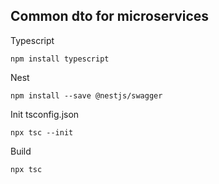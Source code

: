 ## Common dto for microservices

Typescript
```
npm install typescript
```

Nest
```
npm install --save @nestjs/swagger
```

Init tsconfig.json
```
npx tsc --init
```

Build
```
npx tsc
```



